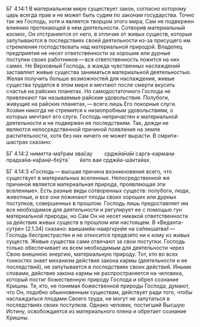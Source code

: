 БГ 4.14:1	В материальном мире существует закон, согласно которому царь всегда прав и не может быть судим по законам государства. Точно так же Господь, хотя и является творцом этого мира, Сам не подвержен влиянию протекающей в нем деятельности. Сотворив материальный космос, Он отстраняется от него, в отличие от живых существ, которые запутываются в последствиях своей деятельности из-за присущего им стремления господствовать над материальной природой. Владелец предприятия не несет ответственности за хорошие или дурные поступки своих работников — вся ответственность ложится на них самих. Не Верховный Господь, а жажда чувственных наслаждений заставляет живые существа заниматься материальной деятельностью. Желая получить больше возможностей для наслаждения, живые существа трудятся в этом мире и мечтают после смерти вкусить счастья на райских планетах. Но самодостаточного Господа не привлекают так называемые райские удовольствия. Полубоги, живущие на райских планетах, — всего лишь Его покорные слуги. Хозяин никогда не стремится к низкопробным удовольствиям, о которых мечтают его слуги. Господь непричастен к материальной деятельности и не подвержен ее последствиям. Так, дожди не являются непосредственной причиной появления на земле растительности, хотя без них ничего не может вырасти. В смрити-шастрах сказано:

БГ 4.14:2	нимитта-ма̄трам эва̄сау   ср̣джйа̄на̄м̇ сарга-карман̣и прадха̄на-ка̄ран̣ӣ-бхӯта̄   йато ваи ср̣джйа-ш́актайах̣

БГ 4.14:3	«Господь — высшая причина возникновения всего, что существует в материальных вселенных. Непосредственной же причиной является материальная природа, проявляющая эти вселенные». Есть разные виды сотворенных существ: полубоги, люди, животные, и все они пожинают плоды своих хороших или дурных поступков, совершенных в прошлом. Господь лишь предоставляет им все необходимое для деятельности и регулирует ее с помощью гун материальной природы, но Сам Он не несет никакой ответственности за действия живых существ в прошлом или настоящем. В «Веданта-сутре» (2.1.34) сказано: ваишамйа-наиргхр̣н̣йе на са̄пекшатва̄т — Господь беспристрастен и не относится предвзято ни к кому из живых существ. Живые существа сами отвечают за свои поступки. Господь только обеспечивает их всем необходимым для деятельности через Свою внешнюю энергию, материальную природу. Тот, кто во всех тонкостях знает механизм действия закона кармы (деятельности и ее последствий), не запутывается в последствиях своих действий. Иными словами, действие закона кармы не распространяется на человека, который постиг божественную природу Господа и обрел сознание Кришны. Те, кто, не понимая божественной природы Господа, думают, что Он, подобно обыкновенным существам, действует ради того, чтобы наслаждаться плодами Своего труда, не могут не запутаться в последствиях своих поступков. Однако человек, постигший Высшую Истину, освобождается из материального плена и обретает сознание Кришны.